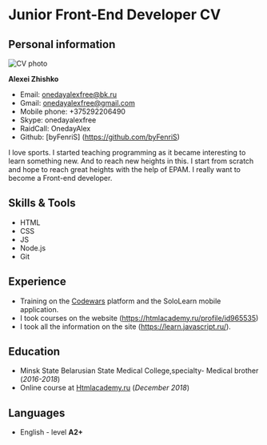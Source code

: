 # Junior Front-End Developer CV

## Personal information
![CV photo](/r1qUnD7jngs.jpg)

**Alexei Zhishko**
* Email: onedayalexfree@bk.ru
* Gmail: onedayalexfree@gmail.com
* Mobile phone: +375292206490
* Skype: onedayalexfree
* RaidCall: OnedayAlex
* Github: [byFenriS] (https://github.com/byFenriS)


I love sports. I started teaching programming as it became interesting to learn something new. 
And to reach new heights in this. I start from scratch and hope to reach great heights with the help of EPAM.
I really want to become a Front-end developer.


## Skills & Tools

* HTML
* CSS
* JS
* Node.js
* Git

## Experience
* Training on the [Codewars](https://www.codewars.com/) platform and the SoloLearn mobile application. 
* I took courses on the website (https://htmlacademy.ru/profile/id965535)
* I took all the information on the site (https://learn.javascript.ru/).

## Education

* Minsk State Belarusian State Medical College,specialty-
Medical brother (_2016-2018_)
* Online course at [Htmlacademy.ru](https://htmlacademy.ru/profile/id965535) (_December 2018_)

## Languages

* English - level **A2+**
